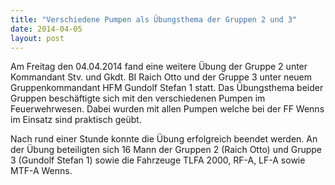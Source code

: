 ```yaml
---
title: "Verschiedene Pumpen als Übungsthema der Gruppen 2 und 3"
date: 2014-04-05
layout: post
---
```


Am Freitag den 04.04.2014 fand eine weitere Übung der Gruppe 2 unter Kommandant Stv. und Gkdt. BI Raich Otto und der Gruppe 3 unter neuem Gruppenkommandant HFM Gundolf Stefan 1 statt. Das Übungsthema beider Gruppen beschäftigte sich mit den verschiedenen Pumpen im Feuerwehrwesen. Dabei wurden mit allen Pumpen welche bei der FF Wenns im Einsatz sind praktisch geübt.

Nach rund einer Stunde konnte die Übung erfolgreich beendet werden. An der Übung beteiligten sich 16 Mann der Gruppen 2 (Raich Otto) und Gruppe 3 (Gundolf Stefan 1) sowie die Fahrzeuge TLFA 2000, RF-A, LF-A sowie MTF-A Wenns.